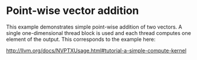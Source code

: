 Point-wise vector addition
==========================

This example demonstrates simple point-wise addition of two vectors. A single
one-dimensional thread block is used and each thread computes one element of the
output. This corresponds to the example here:

 <http://llvm.org/docs/NVPTXUsage.html#tutorial-a-simple-compute-kernel>

